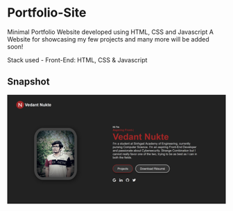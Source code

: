 # Portfolio-Site
Minimal Portfolio Website developed using HTML, CSS and Javascript
A Website for showcasing my few projects and many more will be added soon!

Stack used - 
Front-End: HTML, CSS & Javascript

## Snapshot
![home page](img/portfolio.png)

